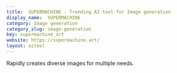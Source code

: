 ```yaml
---
title:  SUPERMACHINE - Trending AI tool for Image generation
display_name:  SUPERMACHINE
category: Image generation
category_slug: image-generation
key: supermachine_art
website: https://supermachine.art/
layout: aitool
---
```


Rapidly creates diverse images for multiple needs.
